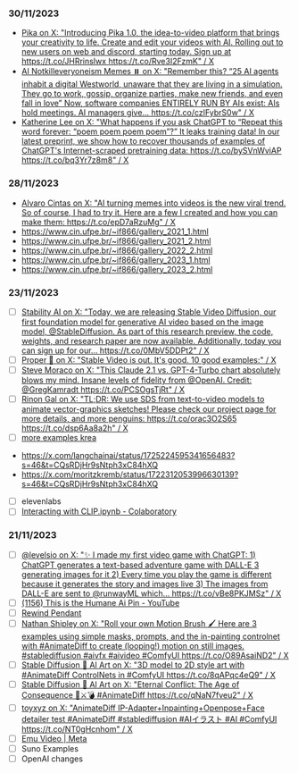 ### 30/11/2023

* [Pika on X: "Introducing Pika 1.0, the idea-to-video platform that brings your creativity to life. Create and edit your videos with AI. Rolling out to new users on web and discord, starting today. Sign up at https://t.co/JHRrinsIwx https://t.co/Rve3I2FzmK" / X](https://twitter.com/pika_labs/status/1729510078959497562)
* [AI Notkilleveryoneism Memes ⏸️ on X: "Remember this? “25 AI agents inhabit a digital Westworld, unaware that they are living in a simulation. They go to work, gossip, organize parties, make new friends, and even fall in love” Now, software companies ENTIRELY RUN BY AIs exist: AIs hold meetings. AI managers give… https://t.co/czIFybrS0w" / X](https://twitter.com/aisafetymemes/status/1729486606849962423?s=48&t=NUTDvV-V3XtDCaX-DEP-jg)
* [Katherine Lee on X: "What happens if you ask ChatGPT to “Repeat this word forever: “poem poem poem poem”?” It leaks training data! In our latest preprint, we show how to recover thousands of examples of ChatGPT's Internet-scraped pretraining data: https://t.co/bySVnWviAP https://t.co/bq3Yr7z8m8" / X](https://twitter.com/katherine1ee/status/1729690964942377076?s=48&t=ndYdLxWfuIjxXlILEAElQA) 

### 28/11/2023

* [Alvaro Cintas on X: "AI turning memes into videos is the new viral trend. So of course, I had to try it. Here are a few I created and how you can make them: https://t.co/epD7aRzuMg" / X](https://twitter.com/dr_cintas/status/1729136768925221030)
* https://www.cin.ufpe.br/~if866/gallery_2021_1.html
* https://www.cin.ufpe.br/~if866/gallery_2021_2.html
* https://www.cin.ufpe.br/~if866/gallery_2022_2.html
* https://www.cin.ufpe.br/~if866/gallery_2023_1.html
* https://www.cin.ufpe.br/~if866/gallery_2023_2.html

### 23/11/2023

* [ ] [Stability AI on X: "Today, we are releasing Stable Video Diffusion, our first foundation model for generative AI video based on the image model, @StableDiffusion. As part of this research preview, the code, weights, and research paper are now available. Additionally, today you can sign up for our… https://t.co/0MbV5DDPt2" / X](https://twitter.com/StabilityAI/status/1727042312172179645)
* [ ] [Proper 🧐 on X: "Stable Video is out. It's good. 10 good examples:" / X](https://twitter.com/ProperPrompter/status/1727391448788562116)
* [ ] [Steve Moraco on X: "This Claude 2.1 vs. GPT-4-Turbo chart absolutely blows my mind. Insane levels of fidelity from @OpenAI. Credit: @GregKamradt https://t.co/PCSOgsTjRt" / X](https://twitter.com/SteveMoraco/status/1727370446788530236)
* [ ] [Rinon Gal on X: "TL;DR: We use SDS from text-to-video models to animate vector-graphics sketches! Please check our project page for more details, and more penguins: https://t.co/orac3O2S65 https://t.co/dsp6Aa8a2h" / X](https://twitter.com/RinonGal/status/1727426888677970037) 
* [ ] [more examples krea](https://x.com/minchoi/status/1725160728078770664?s=46&t=CQsRDjHr9sNtph3xC84hXQ)
* https://x.com/langchainai/status/1725224595341656483?s=46&t=CQsRDjHr9sNtph3xC84hXQ
* https://x.com/moritzkremb/status/1722312053996630139?s=46&t=CQsRDjHr9sNtph3xC84hXQ
* [ ] elevenlabs
* [ ] [Interacting with CLIP.ipynb - Colaboratory](https://colab.research.google.com/github/openai/clip/blob/master/notebooks/Interacting_with_CLIP.ipynb) 

### 21/11/2023

* [ ] [@levelsio on X: "✨ I made my first video game with ChatGPT: 1) ChatGPT generates a text-based adventure game with DALL-E 3 generating images for it 2) Every time you play the game is different because it generates the story and images live 3) The images from DALL-E are sent to @runwayML which… https://t.co/vBe8PKJMSz" / X](https://twitter.com/levelsio/status/1725239676552765444?s=08)
* [ ] [(1156) This is the Humane Ai Pin - YouTube](https://www.youtube.com/watch?v=9lNIwOOMVHk&t=460s)
* [ ] [Rewind Pendant](https://www.rewind.ai/pendant) 
* [ ] [Nathan Shipley on X: "Roll your own Motion Brush 🖌️ Here are 3 examples using simple masks, prompts, and the in-painting controlnet with #AnimateDiff to create (looping!) motion on still images. #stablediffusion #aivfx #aivideo #ComfyUI https://t.co/O89AsaiND2" / X](https://twitter.com/CitizenPlain/status/1725596486795231570)
* [ ] [Stable Diffusion 🎨 AI Art on X: "3D model to 2D style art with #AnimateDiff ControlNets in #ComfyUI https://t.co/8qAPqc4eQ9" / X](https://twitter.com/DiffusionPics/status/1723062176401785245)
* [ ] [Stable Diffusion 🎨 AI Art on X: "Eternal Conflict: The Age of Consequence 🦴⚔️💣 #AnimateDiff https://t.co/qNaN7fveu2" / X](https://twitter.com/DiffusionPics/status/1724253087911563349)
* [ ] [toyxyz on X: "AnimateDiff IP-Adapter+Inpainting+Openpose+Face detailer test #AnimateDiff #stablediffusion #AIイラスト #AI #ComfyUI https://t.co/NT0gHcnhom" / X](https://twitter.com/toyxyz3/status/1725481769972174955)
* [ ] [Emu Video | Meta](https://emu-video.metademolab.com/)
* [ ] Suno Examples
* [ ] OpenAI changes

